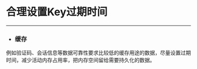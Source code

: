 # 合理设置Key过期时间

---

* ### 缓存

例如验证码、会话信息等数据可靠性要求比较低的缓存用途的数据，尽量设置过期时间，减少活动内存占用率，把内存空间留给需要持久化的数据。

### 



